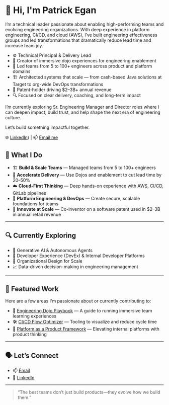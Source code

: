# 👋 Hi, I'm Patrick Egan

I’m a technical leader passionate about enabling high-performing teams and evolving engineering organizations. With deep experience in platform engineering, CI/CD, and cloud (AWS), I’ve built engineering effectiveness groups and led transformations that dramatically reduce lead time and increase team joy.

- ⚙️ Technical Principal & Delivery Lead
- 🧠 Creator of immersive dojo experiences for engineering enablement
- 🚀 Led teams from 5 to 100+ engineers across product and platform domains
- 🏗️ Architected systems that scale — from cash-based Java solutions at Target to org-wide DevOps transformations
- 🧾 Patent-holder driving $2–3B+ annual revenue
- 🔍 Focused on clear delivery, coaching, and long-term impact

I’m currently exploring Sr. Engineering Manager and Director roles where I can deepen impact, build trust, and help shape the next era of engineering culture.

Let’s build something impactful together.

🌐 [LinkedIn](https://www.linkedin.com/in/patrick-egan-95baa13/)) | 📫 [Email me](mailto:egan_p@comcast.net)

## 🔧 What I Do

- 🏗️ **Build & Scale Teams** — Managed teams from 5 to 100+ engineers
- 🚀 **Accelerate Delivery** — Use Dojos and enablement to cut lead time by 20–50%
- ☁️ **Cloud-First Thinking** — Deep hands-on experience with AWS, CI/CD, GitLab pipelines
- 🧪 **Platform Engineering & DevOps** — Create secure, scalable foundations for teams
- 🧠 **Innovate at Scale** — Co-inventor on a software patent used in $2–3B in annual retail revenue

---

## 🔍 Currently Exploring

- 🤖 Generative AI & Autonomous Agents  
- 🔭 Developer Experience (DevEx) & Internal Developer Platforms  
- 🧱 Organizational Design for Scale  
- 📈 Data-driven decision-making in engineering management  

---

## 📌 Featured Work

Here are a few areas I'm passionate about or currently contributing to:

- 📘 [Engineering Dojo Playbook](#) — A guide to running immersive team learning experiences  
- 🛠️ [CI/CD Flow Optimizer](#) — Tooling to visualize and reduce cycle time  
- 📡 [Platform as a Product Framework](#) — Elevating internal platforms with product thinking  

---

## 🗣️ Let’s Connect

- 📫 [Email](egan_p@comcast.net)
- 💼 [LinkedIn]([https://linkedin.com/in/your-profile](https://www.linkedin.com/in/patrick-egan-95baa13/))


---

> “The best teams don’t just build products—they evolve how we build them.”
